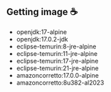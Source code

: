 ## Getting image ☕

- openjdk:17-alpine
- openjdk:17.0.2-jdk
- eclipse-temurin:8-jre-alpine
- eclipse-temurin:11-jre-alpine
- eclipse-temurin:17-jre-alpine
- eclipse-temurin:21-jre-alpine
- amazoncorretto:17.0.0-alpine
- amazoncorretto:8u382-al2023

